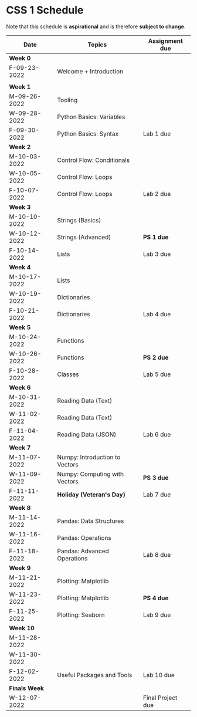 # CSS 1 Schedule

Note that this schedule is **aspirational** and is therefore **subject to change**.

| Date | Topics | Assignment due |
| ---- | ------ | -------------- |
| **Week 0** | | |
| F-09-23-2022 | Welcome + Introduction| |
|  | | |
| **Week 1** | | |
| M-09-26-2022 | Tooling | |
| W-09-28-2022 | Python Basics: Variables | |
| F-09-30-2022 | Python Basics: Syntax | Lab 1 due |
| **Week 2** | | |
| M-10-03-2022 | Control Flow: Conditionals | |
| W-10-05-2022 | Control Flow: Loops | |
| F-10-07-2022 | Control Flow: Loops | Lab 2 due |
| **Week 3** | | |
| M-10-10-2022 | Strings (Basics) | |
| W-10-12-2022 | Strings (Advanced) | **PS 1 due** |
| F-10-14-2022 | Lists | Lab 3 due  |
| **Week 4** | | |
| M-10-17-2022 | Lists | |
| W-10-19-2022 | Dictionaries | |
| F-10-21-2022 | Dictionaries | Lab 4 due |
| **Week 5** | | |
| M-10-24-2022 | Functions | |
| W-10-26-2022 | Functions | **PS 2 due** |
| F-10-28-2022 | Classes | Lab 5 due |
| **Week 6** | | |
| M-10-31-2022 | Reading Data (Text) | |
| W-11-02-2022 | Reading Data (Text) | |
| F-11-04-2022 | Reading Data (JSON) | Lab 6 due |
| **Week 7** | | |
| M-11-07-2022 | Numpy: Introduction to Vectors| |
| W-11-09-2022 | Numpy: Computing with Vectors | **PS 3 due** |
| F-11-11-2022 | **Holiday (Veteran's Day)**| Lab 7 due |
| **Week 8** | | |
| M-11-14-2022 | Pandas: Data Structures | |
| W-11-16-2022 | Pandas: Operations | |
| F-11-18-2022 | Pandas: Advanced Operations | Lab 8 due |
| **Week 9** | | |
| M-11-21-2022 | Plotting: Matplotlib | |
| W-11-23-2022 | Plotting: Matplotlib | **PS 4 due** |
| F-11-25-2022 | Plotting: Seaborn | Lab 9 due |
| **Week 10** | | |
| M-11-28-2022 | | |
| W-11-30-2022 | | |
| F-12-02-2022 | Useful Packages and Tools | Lab 10 due |
| **Finals Week** | | |
| W-12-07-2022 | | Final Project due |
